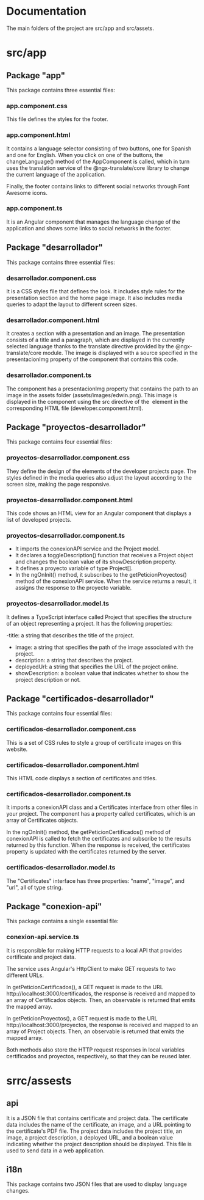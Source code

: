 # Documentation
The main folders of the project are src/app and src/assets.

# src/app

## Package "app"
This package contains three essential files:

### app.component.css
This file defines the styles for the footer.

### app.component.html
It contains a language selector consisting of two buttons, one for Spanish and one for English. When you click on one of the buttons, the changeLanguage() method of the AppComponent is called, which in turn uses the translation service of the @ngx-translate/core library to change the current language of the application.

Finally, the footer contains links to different social networks through Font Awesome icons.

### app.component.ts
It is an Angular component that manages the language change of the application and shows some links to social networks in the footer.



## Package "desarrollador"
This package contains three essential files:

### desarrollador.component.css
It is a CSS styles file that defines the look. It includes style rules for the presentation section and the home page image. It also includes media queries to adapt the layout to different screen sizes.

### desarrollador.component.html
It creates a section with a presentation and an image. The presentation consists of a title and a paragraph, which are displayed in the currently selected language thanks to the translate directive provided by the @ngx-translate/core module. The image is displayed with a source specified in the presentacionImg property of the component that contains this code.

### desarrollador.component.ts
The component has a presentacionImg property that contains the path to an image in the assets folder (assets/images/edwin.png). This image is displayed in the component using the src directive of the <img> element in the corresponding HTML file (developer.component.html).



## Package "proyectos-desarrollador"
This package contains four essential files:

### proyectos-desarrollador.component.css
They define the design of the elements of the developer projects page. The styles defined in the media queries also adjust the layout according to the screen size, making the page responsive.

### proyectos-desarrollador.component.html
This code shows an HTML view for an Angular component that displays a list of developed projects.

### proyectos-desarrollador.component.ts
  - It imports the conexionAPI service and the Project model.
  - It declares a toggleDescription() function that receives a Project object and changes the boolean value of its showDescription property.
  - It defines a proyecto variable of type Project[].
  - In the ngOnInit() method, it subscribes to the getPeticionProyectos() method of the conexionAPI service. When the service returns a result, it assigns the response to the proyecto variable.

### proyectos-desarrollador.model.ts
It defines a TypeScript interface called Project that specifies the structure of an object representing a project. It has the following properties:

  -title: a string that describes the title of the project.
  - image: a string that specifies the path of the image associated with the project.
  - description: a string that describes the project.
  - deployedUrl: a string that specifies the URL of the project online.
  - showDescription: a boolean value that indicates whether to show the project description or not.


## Package "certificados-desarrollador"
This package contains four essential files:

### certificados-desarrollador.component.css
This is a set of CSS rules to style a group of certificate images on this website.

### certificados-desarrollador.component.html
This HTML code displays a section of certificates and titles.

### certificados-desarrollador.component.ts
It imports a conexionAPI class and a Certificates interface from other files in your project. The component has a property called certificates, which is an array of Certificates objects.

In the ngOnInit() method, the getPeticionCertificados() method of conexionAPI is called to fetch the certificates and subscribe to the results returned by this function. When the response is received, the certificates property is updated with the certificates returned by the server.

### certificados-desarrollador.model.ts
The "Certificates" interface has three properties: "name", "image", and "url", all of type string.



## Package "conexion-api"
This package contains a single essential file:

### conexion-api.service.ts
It is responsible for making HTTP requests to a local API that provides certificate and project data.

The service uses Angular's HttpClient to make GET requests to two different URLs.

In getPeticionCertificados(), a GET request is made to the URL http://localhost:3000/certificados, the response is received and mapped to an array of Certificados objects. Then, an observable is returned that emits the mapped array.

In getPeticionProyectos(), a GET request is made to the URL http://localhost:3000/proyectos, the response is received and mapped to an array of Project objects. Then, an observable is returned that emits the mapped array.

Both methods also store the HTTP request responses in local variables certificados and proyectos, respectively, so that they can be reused later.



# srrc/assests

## api
It is a JSON file that contains certificate and project data. The certificate data includes the name of the certificate, an image, and a URL pointing to the certificate's PDF file. The project data includes the project title, an image, a project description, a deployed URL, and a boolean value indicating whether the project description should be displayed. This file is used to send data in a web application.

## i18n
This package contains two JSON files that are used to display language changes.
